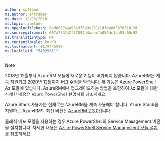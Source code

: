 ```yaml
---
author: sptramer
ms.author: sttramer
ms.date: 12/20/2018
ms.topic: include
ms.openlocfilehash: 0ed886744a95e9f5a9c251c1dfd40d537d31812d
ms.sourcegitcommit: 007a733342f37894d4aaec7a859dc1ca93c00c92
ms.translationtype: HT
ms.contentlocale: ko-KR
ms.lasthandoff: 01/04/2019
ms.locfileid: "54029311"
---
```

> [!NOTE]
> 
> 2018년 12월부터 AzureRM 모듈에 새로운 기능이 추가되지 않습니다. AzureRM은 계속 지원되고 2020년 12월까지 버그 수정을 받습니다. 새 기능은 Azure PowerShell Az 모듈에 있습니다. AzureRM에서 업그레이드하는 방법을 포함하여 Az 모듈에 대한 자세한 내용은 [Azure PowerShell 설명서](/powershell/azure)를 참조하세요.
>
> Azure Stack 사용자는 현재로는 AzureRM을 계속 사용해야 합니다. Azure Stack을 지원하는 AzureRM의 최신 버전은 [AzureRM 2.3.0](/powershell/azure/azurerm?view=azurermps-2.3.0)입니다.
>
> 클래식 배포 모델을 사용하는 경우 Azure PowerShell의 Service Management 버전을 설치합니다.
> 자세한 내용은 [Azure PowerShell Service Management 모듈 설치](/powershell/azure/servicemanagement/install-azure-ps)를 참조하세요.
